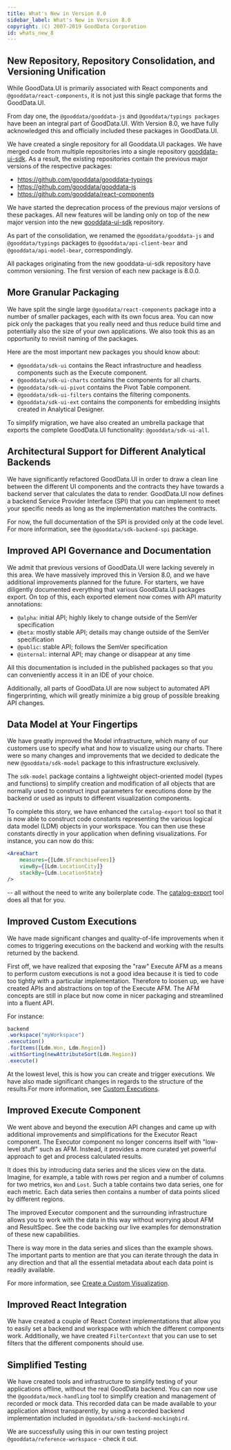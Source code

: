 ```yaml
---
title: What's New in Version 8.0
sidebar_label: What's New in Version 8.0
copyright: (C) 2007-2019 GoodData Corporation
id: whats_new_8
---
```


## New Repository, Repository Consolidation, and Versioning Unification

While GoodData.UI is primarily associated with React components and `@gooddata/react-components`, it is not just this 
single package that forms the GoodData.UI.

From day one, the `@gooddata/gooddata-js` and `@gooddata/typings packages` have been an integral part of GoodData.UI. 
With Version 8.0, we have fully acknowledged this and officially included these packages in GoodData.UI. 

We have created a single repository for all Gooddata.UI packages. We have merged code from multiple repositories 
into a single repository [gooddata-ui-sdk](https://github.com/gooddata/gooddata-ui-sdk). As a result, the existing repositories 
contain the previous major versions of the respective packages:

-  https://github.com/gooddata/gooddata-typings
-  https://github.com/gooddata/gooddata-js
-  https://github.com/gooddata/react-components

We have started the deprecation process of the previous major versions of these packages. All new features will be 
landing only on top of the new major version into the new [gooddata-ui-sdk](https://github.com/gooddata/gooddata-ui-sdk) repository.

As part of the consolidation, we renamed the `@gooddata/gooddata-js` and `@gooddata/typings` packages to 
`@gooddata/api-client-bear` and `@gooddata/api-model-bear`, correspondingly. 

All packages originating from the new gooddata-ui-sdk repository have common versioning. The first version 
of each new package is 8.0.0.

## More Granular Packaging

We have split the single large `@gooddata/react-components` package into a number of smaller packages, each with its 
own focus area. You can now pick only the packages that you really need and thus reduce build time and potentially 
also the size of your own applications. We also took this as an opportunity to revisit naming of the packages. 

Here are the most important new packages you should know about:

-  `@gooddata/sdk-ui` contains the React infrastructure and headless components such as the Execute component.
-  `@gooddata/sdk-ui-charts` contains the components for all charts.
-  `@gooddata/sdk-ui-pivot` contains the Pivot Table component.
-  `@gooddata/sdk-ui-filters` contains the filtering components.
-  `@gooddata/sdk-ui-ext` contains the components for embedding insights created in Analytical Designer.

To simplify migration, we have also created an umbrella package that exports the complete GoodData.UI 
functionality: `@gooddata/sdk-ui-all`.

## Architectural Support for Different Analytical Backends
We have significantly refactored GoodData.UI in order to draw a clean line between the different UI components and the 
contracts they have towards a backend server that calculates the data to render. GoodData.UI now defines a backend 
Service Provider Interface (SPI) that you can implement to meet your specific needs as long as the implementation 
matches the contracts. 

For now, the full documentation of the SPI is provided only at the code level. For more information, see 
the `@gooddata/sdk-backend-spi` package.

## Improved API Governance and Documentation
We admit that previous versions of GoodData.UI were lacking severely in this area. We have massively improved this 
in Version 8.0, and we have additional improvements planned for the future. For starters, we have diligently 
documented everything that various GoodData.UI packages export. On top of this, each exported element now comes 
with API maturity annotations:

-  `@alpha`: initial API; highly likely to change outside of the SemVer specification 
-  `@beta`: mostly stable API; details may change outside of the SemVer specification 
-  `@public`: stable API; follows the SemVer specification 
-  `@internal`: internal API; may change or disappear at any time 

All this documentation is included in the published packages so that you can conveniently access it in an IDE of your choice.

Additionally, all parts of GoodData.UI are now subject to automated API fingerprinting, which will greatly minimize a 
big group of possible breaking API changes.

## Data Model at Your Fingertips
We have greatly improved the Model infrastructure, which many of our customers use to specify what and 
how to visualize using our charts. There were so many changes and improvements that we decided to dedicate the 
new `@gooddata/sdk-model` package to this infrastructure exclusively. 

The `sdk-model` package contains a lightweight object-oriented model (types and functions) to simplify creation and 
modification of all objects that are normally used to construct input parameters for executions done by the backend or 
used as inputs to different visualization components.

To complete this story, we have enhanced the `catalog-export` tool so that it is now able to construct code constants 
representing the various logical data model (LDM) objects in your workspace. You can then use these constants directly in your application when defining visualizations. For instance, you can now do this:

```jsx
<AreaChart
	measures={[Ldm.$FranchiseFees]}
	viewBy={[Ldm.LocationCity]}
	stackBy={Ldm.LocationState}
/>
```

-- all without the need to write any boilerplate code. The [catalog-export](02_start__catalog_export.md) tool does all that for you.

## Improved Custom Executions
We have made significant changes and quality-of-life improvements when it comes to triggering executions on the 
backend and working with the results returned by the backend.

First off, we have realized that exposing the "raw" Execute AFM as a means to perform custom executions is not a 
good idea because it is tied to code too tightly with a particular implementation. Therefore to loosen up, we have 
created APIs and abstractions on top of the Execute AFM. The AFM concepts are still in place but now come in nicer 
packaging and streamlined into a fluent API.

For instance:

```javascript
backend
.workspace("myWorkspace")
.execution()
.forItems([Ldm.Won, Ldm.Region])
.withSorting(newAttributeSort(Ldm.Region))
.execute()
```

At the lowest level, this is how you can create and trigger executions. We have also made significant changes in 
regards to the structure of the results.For more information, see [Custom Executions](50_custom__execution.md).

## Improved Execute Component
We went above and beyond the execution API changes and came up with additional improvements and simplifications for 
the Executor React component. The Executor component no longer concerns itself with "low-level stuff" such as AFM. 
Instead, it provides a more curated yet powerful approach to get and process calculated results.

It does this by introducing data series and the slices view on the data. Imagine, for example, a table with rows per 
region and a number of columns for two metrics, `Won` and `Lost`. Such a table contains two data series, 
one for each metric. Each data series then contains a number of data points sliced by different regions.

The improved Executor component and the surrounding infrastructure allows you to work with the data in this way 
without worrying about AFM and ResultSpec. See the code backing our live examples for demonstration of these 
new capabilities.

There is way more in the data series and slices than the example shows. The important parts to mention are that you 
can iterate through the data in any direction and that all the essential metadata about each data point is 
readily available.

For more information, see [Create a Custom Visualization](50_custom__create_new_visualization.md).

## Improved React Integration
We have created a couple of React Context implementations that allow you to easily set a backend and workspace 
with which the different components work. Additionally, we have created `FilterContext` that you can use to set filters 
that the different components should use.

## Simplified Testing
We have created tools and infrastructure to simplify testing of your applications offline, without the real 
GoodData backend. You can now use the `@gooddata/mock-handling` tool to simplify creation and management of recorded or 
mock data. This recorded data can be made available to your application almost transparently, by using a recorded 
backend implementation included in `@gooddata/sdk-backend-mockingbird`.

We are successfully using this in our own testing project `@gooddata/reference-workspace` - check it out.
